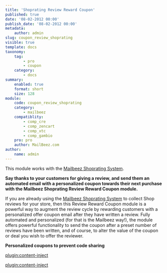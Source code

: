 ```yaml
---
title: 'Shoprating Review Reward Coupon'
published: true
date: '08-02-2012 00:00'
publish_date: '08-02-2012 00:00'
metadata:
    author: admin
slug: coupon_review_shoprating
visible: true
template: docs
taxonomy:
    tag:
        - pro
        - coupon
    category:
        - docs
summary:
    enabled: true
    format: short
    size: 128
module:
    code: coupon_review_shoprating
    category:
        - mailbeez
    compatiblity:
        - comp_cre
        - comp_zencart
        - comp_xtc
        - comp_gambio
    pro: pro
    author: MailBeez.com
author:
    name: admin
---
```


This module works with the [Mailbeez Shoprating System](/dokumentation/configbeez/config_shopvoting/).

**Say thanks to your customers for giving a review, and send them an automated email with a personalized coupon towards their next purchase with the Mailbeez Shoprating Review Reward Coupon module.**

If you are already using the [Mailbeez Shoprating System](/dokumentation/configbeez/config_shopvoting/) to collect Shop reviews for your store, then this Review Reward Coupon module is a powerful way to augment the review cycle by rewarding customers with a personalized offer coupon email after they have written a review. Fully automated and personalized (for that is the Mailbeez way!), the module offers powerful functionality to send the coupon after a preset number of reviews have been written, and of course, to alter the value of the coupon or deal you wish to offer the reviewer.

**Personalized coupons to prevent code sharing**


[plugin:content-inject](/content_blocks/pro_coupon)

[plugin:content-inject](/content_blocks/pro_responsive_template)
